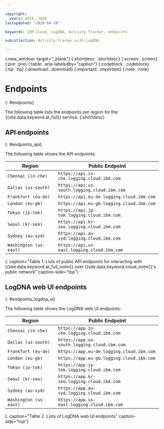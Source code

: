 ```yaml
---

copyright:
  years: 2019, 2020
lastupdated: "2020-04-28"

keywords: IBM Cloud, LogDNA, Activity Tracker, endpoints

subcollection: Activity-Tracker-with-LogDNA

---
```


{:new_window: target="_blank"}
{:shortdesc: .shortdesc}
{:screen: .screen}
{:pre: .pre}
{:table: .aria-labeledby="caption"}
{:codeblock: .codeblock}
{:tip: .tip}
{:download: .download}
{:important: .important}
{:note: .note}

# Endpoints
{: #endpoints}

The following table lists the endpoints per region for the {{site.data.keyword.at_full}} service:
{:shortdesc}


## API endpoints
{: #endpoints_api}

The following table shows the API endpoints:

| Region                   |  Public Endpoint                                   |
|--------------------------|----------------------------------------------------|
| `Chennai (in-che)`       | `https://api.in-che.logging.cloud.ibm.com`       |
| `Dallas (us-south)`      | `https://api.us-south.logging.cloud.ibm.com`       |
| `Frankfurt (eu-de)`      | `https://api.eu-de.logging.cloud.ibm.com`          |
| `London (eu-gb)`         | `https://api.eu-gb.logging.cloud.ibm.com`          |
| `Tokyo (jp-tok)`         | `https://api.jp-tok.logging.cloud.ibm.com`         |
| `Seoul (kr-seo)`         | `https://api.kr-seo.logging.cloud.ibm.com`         |
| `Sydney (au-syd)`        | `https://api.au-syd.logging.cloud.ibm.com`         |
| `Washington (us-east)`   | `https://api.us-east.logging.cloud.ibm.com`         |
{: caption="Table 1. Lists of public API endpoints for interacting with {{site.data.keyword.at_full_notm}} over {{site.data.keyword.cloud_notm}}'s public network" caption-side="top"}



## LogDNA web UI endpoints
{: #endpoints_logdna_ui}

The following table shows the LogDNA web UI endpoints:

| Region                   |  Public Endpoint                                   |
|--------------------------|----------------------------------------------------|
| `Chennai (in-che)`       | `https://app.in-che.logging.cloud.ibm.com`       |
| `Dallas (us-south)`      | `https://app.us-south.logging.cloud.ibm.com`       |
| `Frankfurt (eu-de)`      | `https://app.eu-de.logging.cloud.ibm.com`          |
| `London (eu-gb)`         | `https://app.eu-gb.logging.cloud.ibm.com`          |
| `Tokyo (jp-tok)`         | `https://app.jp-tok.logging.cloud.ibm.com`         |
| `Seoul (kr-seo)`         | `https://app.kr-seo.logging.cloud.ibm.com`         |
| `Sydney (au-syd)`        | `https://app.au-syd.logging.cloud.ibm.com`         |
| `Washington (us-east)`   | `https://app.us-east.logging.cloud.ibm.com`         |
{: caption="Table 2. Lists of LogDNA web UI endpoints" caption-side="top"}

